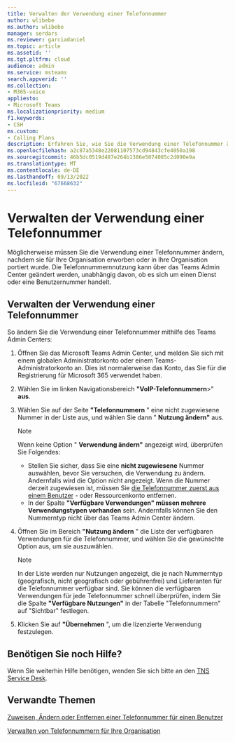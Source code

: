 ```yaml
---
title: Verwalten der Verwendung einer Telefonnummer
author: wlibebe
ms.author: wlibebe
manager: serdars
ms.reviewer: garciadaniel
ms.topic: article
ms.assetid: ''
ms.tgt.pltfrm: cloud
audience: admin
ms.service: msteams
search.appverid: ''
ms.collection:
- M365-voice
appliesto:
- Microsoft Teams
ms.localizationpriority: medium
f1.keywords:
- CSH
ms.custom:
- Calling Plans
description: Erfahren Sie, wie Sie die Verwendung einer Telefonnummer ändern, die als Dienstnummer oder Als Benutzernummer verwendet werden soll.
ms.openlocfilehash: a2c87a5348e22081107573cd94843cfe4050a198
ms.sourcegitcommit: 46b5dc0519d487e264b1386e5074085c2d090e9a
ms.translationtype: MT
ms.contentlocale: de-DE
ms.lasthandoff: 09/13/2022
ms.locfileid: "67668632"
---
```

# <a name="manage-the-usage-of-a-phone-number"></a>Verwalten der Verwendung einer Telefonnummer

Möglicherweise müssen Sie die Verwendung einer Telefonnummer ändern, nachdem sie für Ihre Organisation erworben oder in Ihre Organisation portiert wurde. Die Telefonnummernnutzung kann über das Teams Admin Center geändert werden, unabhängig davon, ob es sich um einen Dienst oder eine Benutzernummer handelt.

## <a name="how-to-manage-the-usage-of-a-phone-number"></a>Verwalten der Verwendung einer Telefonnummer

So ändern Sie die Verwendung einer Telefonnummer mithilfe des Teams Admin Centers:

1. Öffnen Sie das Microsoft Teams Admin Center, und melden Sie sich mit einem globalen Administratorkonto oder einem Teams-Administratorkonto an. Dies ist normalerweise das Konto, das Sie für die Registrierung für Microsoft 365 verwendet haben.

2. Wählen Sie im linken Navigationsbereich **"VoIP-Telefonnummern**\>" **aus**.

3. Wählen Sie auf der Seite **"Telefonnummern** " eine nicht zugewiesene Nummer in der Liste aus, und wählen Sie dann " **Nutzung ändern"** aus.

      > [!NOTE]
      > Wenn keine Option " **Verwendung ändern"** angezeigt wird, überprüfen Sie Folgendes:
      > - Stellen Sie sicher, dass Sie eine **nicht zugewiesene** Nummer auswählen, bevor Sie versuchen, die Verwendung zu ändern. Andernfalls wird die Option nicht angezeigt. Wenn die Nummer derzeit zugewiesen ist, müssen Sie [die Telefonnummer zuerst aus einem Benutzer](/MicrosoftTeams/assign-change-or-remove-a-phone-number-for-a-user#remove-a-phone-number-from-a-user) - oder Ressourcenkonto entfernen.
      > - In der Spalte **"Verfügbare Verwendungen" müssen mehrere Verwendungstypen vorhanden** sein. Andernfalls können Sie den Nummerntyp nicht über das Teams Admin Center ändern.

4. Öffnen Sie im Bereich **"Nutzung ändern** " die Liste der verfügbaren Verwendungen für die Telefonnummer, und wählen Sie die gewünschte Option aus, um sie auszuwählen.

      > [!NOTE]
      > In der Liste werden nur Nutzungen angezeigt, die je nach Nummerntyp (geografisch, nicht geografisch oder gebührenfrei) und Lieferanten für die Telefonnummer verfügbar sind. Sie können die verfügbaren Verwendungen für jede Telefonnummer schnell überprüfen, indem Sie die Spalte **"Verfügbare Nutzungen"** in der Tabelle "Telefonnummern" auf "Sichtbar" festlegen.

5. Klicken Sie auf **"Übernehmen** ", um die lizenzierte Verwendung festzulegen.

## <a name="still-need-assistance"></a>Benötigen Sie noch Hilfe?

Wenn Sie weiterhin Hilfe benötigen, wenden Sie sich bitte an den [TNS Service Desk](/MicrosoftTeams/manage-phone-numbers-for-your-organization/contact-tns-service-desk).

## <a name="related-topics"></a>Verwandte Themen

[Zuweisen, Ändern oder Entfernen einer Telefonnummer für einen Benutzer](/microsoftteams/assign-change-or-remove-a-phone-number-for-a-user)

[Verwalten von Telefonnummern für Ihre Organisation](/microsoftteams/manage-phone-numbers-for-your-organization)
